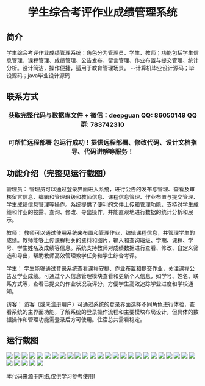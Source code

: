 <p><h1 align="center">学生综合考评作业成绩管理系统</h1></p>

## 简介
学生综合考评作业成绩管理系统：角色分为管理员、学生、教师；功能包括学生信息管理、课程管理、成绩管理、公告发布、留言管理、作业布置与提交管理、统计分析。设计简洁，操作便捷，适用于教育管理场景。    --计算机毕业设计源码；毕设源码；java毕业设计源码


## 联系方式
<p><h3 align="center">获取完整代码与数据库文件 + 微信：deepguan QQ: 86050149 QQ群: 783742310</h3></p>
<p><h3 align="center">可帮忙远程部署 包运行成功！提供远程部署、修改代码、设计文档指导、代码讲解等服务！</h3></p>

## 功能介绍（完整见运行截图）
管理员： 管理员可以通过登录界面进入系统，进行公告的发布与管理、查看及审核留言信息、编辑和管理班级和教师信息、课程信息管理、作业布置与提交管理、学生成绩信息管理等操作。系统提供了便利的文件上传和管理功能，支持对学生成绩和作业的披露、查询、修改、导出操作，并能直观地进行数据的统计分析和展示。

教师： 教师可以通过使用系统来布置和管理作业，编辑课程信息，并管理学生的成绩。教师能够上传课程相关的资料和图片，输入和查询班级、学期、课程、学号、学生姓名及成绩等信息。系统支持教师对成绩数据进行查看、修改、自定义筛选和导出，帮助教师高效管理教学任务和学生综合考评。

学生： 学生能够通过登录系统查看课程安排、作业布置和提交作业，关注课程公告及学业成绩。可通过个人信息管理模块查看和更新个人信息，如学号、姓名、联系方式等，查看已提交的作业状况及评分，方便学生高效追踪学业进度和学校通知。

访客： 访客（或未注册用户）可通过系统的登录界面选择不同角色进行体验，查看系统的主界面功能，了解系统的登录操作流程和主要模块布局设计，但具体的数据操作和管理功能需登录后方可使用。住宿总共需看稳定。


## 运行截图
![](img/001.jpg)
![](img/002.jpg)
![](img/003.jpg)
![](img/004.jpg)
![](img/005.jpg)
![](img/006.jpg)
![](img/007.jpg)
![](img/008.jpg)
![](img/009.jpg)
![](img/010.jpg)
![](img/011.jpg)
![](img/012.jpg)
![](img/013.jpg)
![](img/014.jpg)
![](img/015.jpg)
![](img/016.jpg)
![](img/017.jpg)
![](img/018.jpg)
![](img/019.jpg)
![](img/020.jpg)
![](img/021.jpg)
![](img/022.jpg)
![](img/023.jpg)
![](img/024.jpg)
![](img/025.jpg)
![](img/026.jpg)
![](img/027.jpg)
![](img/028.jpg)
![](img/029.jpg)
![](img/030.jpg)

<p>本代码来源于网络,仅供学习参考使用!</p>
